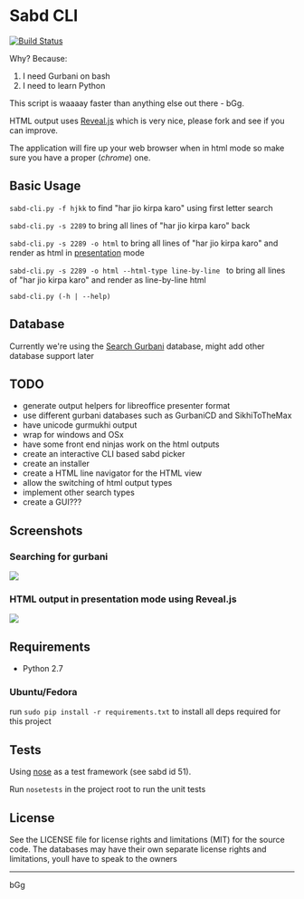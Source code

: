 # Sabd CLI

[![Build Status](https://travis-ci.org/jujhars13/sabd-cli.svg?branch=master)](https://travis-ci.org/jujhars13/sabd-cli)

Why? Because:

1. I need Gurbani on bash
2. I need to learn Python

This script is waaaay faster than anything else out there - bGg.

HTML output uses [Reveal.js](http://lab.hakim.se/reveal-js/) which is very nice, please fork and see if you can improve.

The application will fire up your web browser when in html mode so make sure you have a proper (*chrome*) one.

## Basic Usage
  `sabd-cli.py -f hjkk` to find "har jio kirpa karo" using first letter search

  `sabd-cli.py -s 2289` to bring all lines of "har jio kirpa karo" back

  `sabd-cli.py -s 2289 -o html` to bring all lines of "har jio kirpa karo" and render as html in [presentation](http://lab.hakim.se/reveal-js/) mode

  `sabd-cli.py -s 2289 -o html --html-type line-by-line ` to bring all lines of "har jio kirpa karo" and render as line-by-line html

  `sabd-cli.py (-h | --help)`

## Database
Currently we're using the [Search Gurbani](http://searchgurbani.com/sgdv/isg) database, might add other database support later

## TODO

- generate output helpers for libreoffice presenter format
- use different gurbani databases such as GurbaniCD and SikhiToTheMax
- have unicode gurmukhi output
- wrap for windows and OSx
- have some front end ninjas work on the html outputs
- create an interactive CLI based sabd picker
- create an installer
- create a HTML line navigator for the HTML view
- allow the switching of html output types
- implement other search types
- create a GUI???

## Screenshots

### Searching for gurbani
![](https://github.com/jujhars13/sabd-cli/blob/master/screenshot-search.png?raw=true)

### HTML output in presentation mode using Reveal.js
![](https://github.com/jujhars13/sabd-cli/blob/master/screenshot-html-output.png?raw=true)

## Requirements

- Python 2.7

### Ubuntu/Fedora
run `sudo pip install -r requirements.txt` to install all deps required for this project

## Tests
Using [nose](https://nose.readthedocs.org/en/latest/) as a test framework (see sabd id 51).

Run `nosetests` in the project root to run the unit tests

## License
See the LICENSE file for license rights and limitations (MIT) for the source code.
The databases may have their own separate license rights and limitations, youll have to speak to the owners

---
bGg